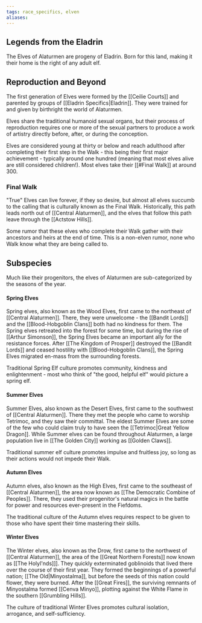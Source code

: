```yaml
---
tags: race_specifics, elven
aliases:
---
```

## Legends from the Eladrin
The Elves of Alaturmen are progeny of Eladrin. Born for this land, making it their home is the right of any adult elf.

## Reproduction and Beyond
The first generation of Elves were formed by the [[Ceilie Courts]] and parented by groups of [[Eladrin Specifics|Eladrin]]. They were trained for and given by birthright the world of Alaturmen.

Elves share the traditional humanoid sexual organs, but their process of reproduction requires one or more of the sexual partners to produce a work of artistry directly before, after, or during the conception.

Elves are considered young at thirty or below and reach adulthood after completing their first step in the Walk - this being their first major achievement - typically around one hundred (meaning that most elves alive are still considered children!). Most elves take their [[#Final Walk]] at around 300.

### Final Walk
"True" Elves can live forever, if they so desire, but almost all elves succumb to the calling that is culturally known as the Final Walk. Historically, this path leads north out of [[Central Alaturmen]], and the elves that follow this path leave through the [[Actstow Hills]]. 

Some rumor that these elves who complete their Walk gather with their ancestors and heirs at the end of time. This is a non-elven rumor, none who Walk know what they are being called to.

## Subspecies
Much like their progenitors, the elves of Alaturmen are sub-categorized by the seasons of the year.

#### Spring Elves
Spring elves, also known as the Wood Elves, first came to the northeast of [[Central Alaturmen]]. There, they were unwelcome - the [[Bandit Lords]] and the [[Blood-Hobgoblin Clans]] both had no kindness for them. The Spring elves retreated into the forest for some time, but during the rise of [[Arthur Simonson]], the Spring Elves became an important ally for the resistance forces. After [[The Kingdom of Prosper]] destroyed the [[Bandit Lords]] and ceased hostility with [[Blood-Hobgoblin Clans]], the Spring Elves migrated en-mass from the surrounding forests.

Traditional Spring Elf culture promotes community, kindness and enlightenment - most who think of "the good, helpful elf" would picture a spring elf.

#### Summer Elves
Summer Elves, also known as the Desert Elves, first came to the southwest of [[Central Alaturmen]]. There they met the people who came to worship Tetrimoc, and they saw their committal. The eldest Summer Elves are some of the few who could claim truly to have seen the [[Tetrimoc|Great Yellow Dragon]]. While Summer elves can be found throughout Alaturmen, a large population live in [[The Golden City]] working as [[Golden Claws]].

Traditional summer elf culture promotes impulse and fruitless joy, so long as their actions would not impede their Walk.

#### Autumn Elves
Autumn elves, also known as the High Elves, first came to the southeast of [[Central Alaturmen]], the area now known as [[The Democratic Combine of Peoples]]. There, they used their progenitor's natural magics in the battle for power and resources ever-present in the Fiefdoms. 

The traditional culture of the Autumn elves requires respect to be given to those who have spent their time mastering their skills.

#### Winter Elves
The Winter elves, also known as the Drow, first came to the northwest of [[Central Alaturmen]], the area of the [[Great Northern Forests]] now known as [[The Holyl'nds]]]. They quickly exterminated goblinoids that lived there over the course of their first year. They formed the beginnings of a powerful nation; [[The Old|Minyostalma]], but before the seeds of this nation could flower, they were burned. After the [[Great Fires]], the surviving remnants of Minyostalma formed [[Cenva Minyo]], plotting against the White Flame in the southern [[Grumbling Hills]].

The culture of traditional Winter Elves promotes cultural isolation, arrogance, and self-sufficiency. 

